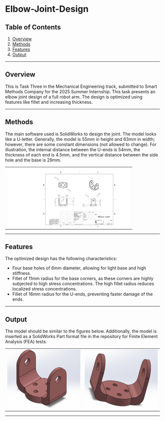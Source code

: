 # Elbow-Joint-Design

## Table of Contents
1. [Overview](#overview)
2. [Methods](#methods)
3. [Features](#features)
4. [Output](#output)

---

## Overview

This is Task Three in the Mechanical Engineering track, submitted to Smart Methods Company for the 2025 Summer Internship. This task presents an elbow joint design of a full robot arm. The design is optimized using features like fillet and increasing thickness.

---

## Methods

The main software used is SolidWorks to design the joint. The model looks like a U-letter. Generally, the model is 55mm in height and 63mm in width; however, there are some constant dimensions (not allowed to change). For illustration, the internal distance between the U-ends is 54mm, the thickness of each end is 4.5mm, and the vertical distance between the side hole and the base is 29mm. 

<table>
    <tr>
        <td>
            <img src="Elbow Joint.JPG" alt="Drawing Sheet" style="width: 100%; max-width: 400px;">
        </td>
    </tr>
</table>

---

## Features

The optimized design has the following characteristics:

- Four base holes of 6mm diameter, allowing for light base and high stiffness.
- Fillet of 11mm radius for the base corners, as these corners are highly subjected to high stress concentrations. The high fillet radius reduces localized stress concentrations.
- Fillet of 16mm radius for the U-ends, preventing faster damage of the ends.

---

## Output

The model should be similar to the figures below. Additionally, the model is inserted as a SolidWorks Part format file in the repository for Finite Element Analysis (FEA) tests.

<table>
    <tr>
        <td>
            <img src="Isometeric View.png" alt="Isometric View" style="width: 100%; max-width: 300px;">
        </td>
        <td>
            <img src="Another View.png" alt="Another View" style="width: 100%; max-width: 300px;">
        </td>
    </tr>
</table>

---
